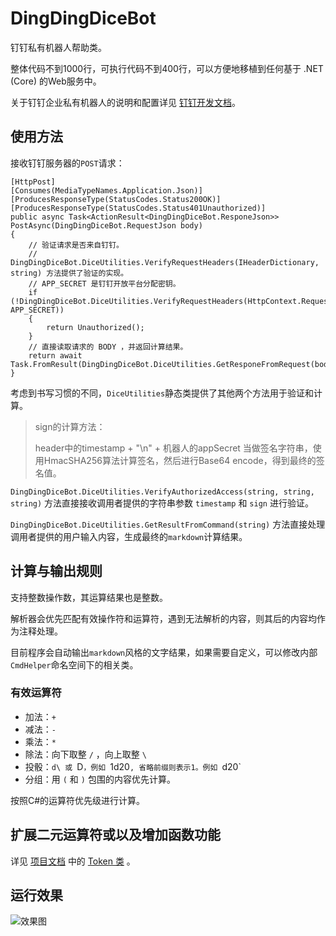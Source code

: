 # DingDingDiceBot
钉钉私有机器人帮助类。

整体代码不到1000行，可执行代码不到400行，可以方便地移植到任何基于 .NET (Core) 的Web服务中。

关于钉钉企业私有机器人的说明和配置详见 [钉钉开发文档](https://ding-doc.dingtalk.com/doc?spm=a2115p.8777639.0.0.205a4260i2g1Q8#/serverapi2/elzz1p)。

## 使用方法

接收钉钉服务器的`POST`请求：

```
[HttpPost]
[Consumes(MediaTypeNames.Application.Json)]
[ProducesResponseType(StatusCodes.Status200OK)]
[ProducesResponseType(StatusCodes.Status401Unauthorized)]
public async Task<ActionResult<DingDingDiceBot.ResponeJson>> PostAsync(DingDingDiceBot.RequestJson body)
{
    // 验证请求是否来自钉钉。
    // DingDingDiceBot.DiceUtilities.VerifyRequestHeaders(IHeaderDictionary, string) 方法提供了验证的实现。
    // APP_SECRET 是钉钉开放平台分配密钥。
    if (!DingDingDiceBot.DiceUtilities.VerifyRequestHeaders(HttpContext.Request.Headers, APP_SECRET))
    {
        return Unauthorized();
    }
    // 直接读取请求的 BODY ，并返回计算结果。
    return await Task.FromResult(DingDingDiceBot.DiceUtilities.GetResponeFromRequest(body));
}
```
考虑到书写习惯的不同，`DiceUtilities`静态类提供了其他两个方法用于验证和计算。

> sign的计算方法：
> 
> header中的timestamp + "\n" + 机器人的appSecret 当做签名字符串，使用HmacSHA256算法计算签名，然后进行Base64 encode，得到最终的签名值。

`DingDingDiceBot.DiceUtilities.VerifyAuthorizedAccess(string, string, string)` 方法直接接收调用者提供的字符串参数 `timestamp` 和 `sign` 进行验证。

`DingDingDiceBot.DiceUtilities.GetResultFromCommand(string)` 方法直接处理调用者提供的用户输入内容，生成最终的`markdown`计算结果。

## 计算与输出规则

支持整数操作数，其运算结果也是整数。

解析器会优先匹配有效操作符和运算符，遇到无法解析的内容，则其后的内容均作为注释处理。

目前程序会自动输出`markdown`风格的文字结果，如果需要自定义，可以修改内部`CmdHelper`命名空间下的相关类。

### 有效运算符
- 加法：`+`
- 减法：`-`
- 乘法：`*`
- 除法：向下取整 `/` ，向上取整 `\`
- 投骰：`d\ 或 `D`，例如 `1d20`, 省略前缀则表示1。例如 `d20`
- 分组：用 `(` 和 `)` 包围的内容优先计算。

按照C#的运算符优先级进行计算。

## 扩展二元运算符或以及增加函数功能

 详见 [项目文档](https://github.com/differentrain/DingDingDiceBot/blob/master/DingDingDiceBot/docs/DingDingDiceBot.md) 中的 [Token 类](https://github.com/differentrain/DingDingDiceBot/blob/master/DingDingDiceBot/docs/DingDingDiceBot.CmdHelper/Token.md) 。
 
## 运行效果
![效果图](https://raw.githubusercontent.com/differentrain/DingDingDiceBot/master/img.png)
